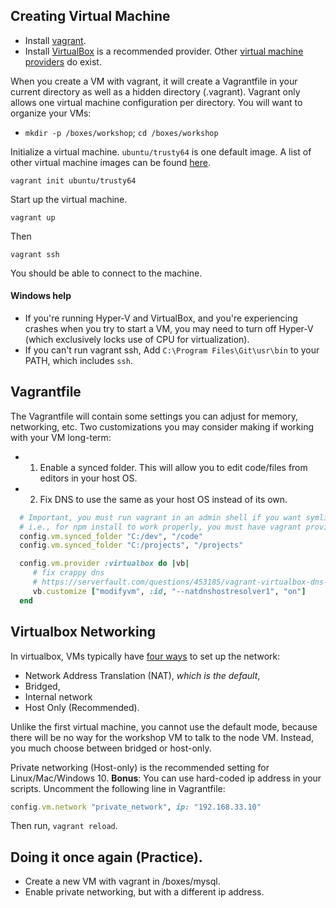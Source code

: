 ## Creating Virtual Machine

* Install [vagrant](https://www.vagrantup.com/downloads.html).
* Install [VirtualBox](https://www.virtualbox.org/wiki/Downloads) is a recommended provider.
  Other [virtual machine providers](https://docs.vagrantup.com/v2/providers/) do exist.

When you create a VM with vagrant, it will create a Vagrantfile in your current directory as well as a hidden directory (.vagrant).
Vagrant only allows one virtual machine configuration per directory. You will want to organize your VMs:

* `mkdir -p /boxes/workshop`; `cd /boxes/workshop`

Initialize a virtual machine. `ubuntu/trusty64` is one default image. A list of other virtual machine images can be found [here](https://atlas.hashicorp.com/boxes/search).

    vagrant init ubuntu/trusty64

Start up the virtual machine.

    vagrant up

Then    

    vagrant ssh

You should be able to connect to the machine.

#### Windows help

* If you're running Hyper-V and VirtualBox, and you're experiencing crashes when you try to start a VM, you may need to turn off Hyper-V (which exclusively locks use of CPU for virtualization).
* If you can't run vagrant ssh, Add `C:\Program Files\Git\usr\bin` to your PATH, which includes `ssh`.

## Vagrantfile

The Vagrantfile will contain some settings you can adjust for memory, networking, etc.
Two customizations you may consider making if working with your VM long-term:

* 1) Enable a synced folder. This will allow you to edit code/files from editors in your host OS.
* 2) Fix DNS to use the same as your host OS instead of its own.

```ruby
  # Important, you must run vagrant in an admin shell if you want symlinks to work correctly.
  # i.e., for npm install to work properly, you must have vagrant provision the machine in admin cmd prompt.
  config.vm.synced_folder "C:/dev", "/code"
  config.vm.synced_folder "C:/projects", "/projects"

  config.vm.provider :virtualbox do |vb|
     # fix crappy dns
     # https://serverfault.com/questions/453185/vagrant-virtualbox-dns-10-0-2-3-not-working
     vb.customize ["modifyvm", :id, "--natdnshostresolver1", "on"]
  end
```

## Virtualbox Networking

In virtualbox, VMs typically have [four ways](http://catlingmindswipe.blogspot.com/2012/06/how-to-virtualbox-networking-part-two.html) to set up the network:
- Network Address Translation (NAT), *which is the default*,
- Bridged,
- Internal network
- Host Only (Recommended).

Unlike the first virtual machine, you cannot use the default mode, because there will be no way for the workshop VM to talk to the node VM. Instead, you much choose between bridged or host-only.

Private networking (Host-only) is the recommended setting for Linux/Mac/Windows 10. **Bonus**: You can use hard-coded ip address in your scripts. Uncomment the following line in Vagrantfile:

```ruby
config.vm.network "private_network", ip: "192.168.33.10"
```

Then run, `vagrant reload`. 

## Doing it once again (Practice).

* Create a new VM with vagrant in /boxes/mysql.
* Enable private networking, but with a different ip address.
